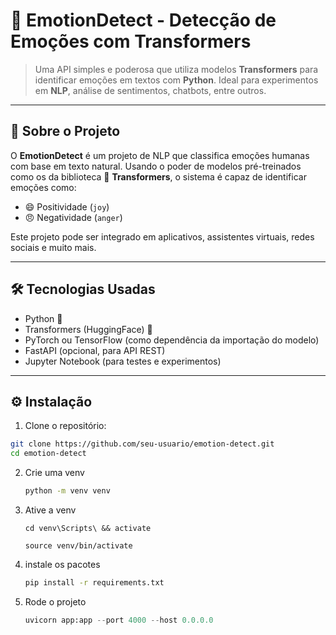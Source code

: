 
  # 🧠 EmotionDetect - Detecção de Emoções com Transformers


> Uma API simples e poderosa que utiliza modelos **Transformers** para identificar emoções em textos com **Python**. Ideal para experimentos em **NLP**, análise de sentimentos, chatbots, entre outros.

---

## 🚀 Sobre o Projeto

O **EmotionDetect** é um projeto de NLP que classifica emoções humanas com base em texto natural. Usando o poder de modelos pré-treinados como os da biblioteca 🤗 **Transformers**, o sistema é capaz de identificar emoções como:

- 😄 Positividade (`joy`)
- 😠 Negatividade (`anger`)

Este projeto pode ser integrado em aplicativos, assistentes virtuais, redes sociais e muito mais.

---

## 🛠️ Tecnologias Usadas

- Python 🐍
- Transformers (HuggingFace) 🤗
- PyTorch ou TensorFlow (como dependência da importação do modelo)
- FastAPI (opcional, para API REST)
- Jupyter Notebook (para testes e experimentos)

---

## ⚙️ Instalação

1. Clone o repositório:

```bash
git clone https://github.com/seu-usuario/emotion-detect.git
cd emotion-detect
```

2. Crie uma venv

   ```bash
   python -m venv venv
   ```

3. Ative a venv
   
   ```bash-Windows
   cd venv\Scripts\ && activate
   ```
   ```bash-Linux/macOS
   source venv/bin/activate
   ```
   

5. instale os pacotes
   ```bash
   pip install -r requirements.txt
   ```
   
6. Rode o projeto
   ```python
   uvicorn app:app --port 4000 --host 0.0.0.0
   ```
